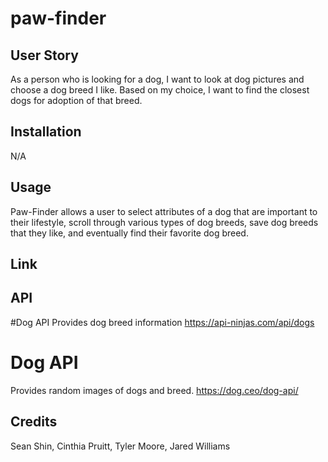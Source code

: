 # paw-finder

## User Story 
As a person who is looking for a dog, I want to look at dog pictures and choose a dog breed I like. Based on my choice, I want to find the closest dogs for adoption of that breed. 

## Installation 
N/A

## Usage 
Paw-Finder allows a user to select attributes of a dog that are important to their lifestyle, scroll through various types of dog breeds, save dog breeds that they like, and eventually find their favorite dog breed.

## Link

## API 
#Dog API
Provides dog breed information
https://api-ninjas.com/api/dogs

# Dog API
Provides random images of dogs and breed.
https://dog.ceo/dog-api/

## Credits
Sean Shin, Cinthia Pruitt, Tyler Moore, Jared Williams

